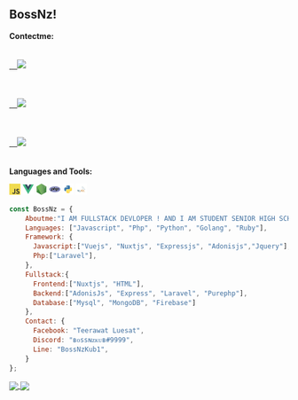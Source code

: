 <h2>BossNz!</h2>
<strong>Contectme:</strong>
<br>
<code>
<a href="">
  <img height="20" src="https://raw.githubusercontent.com/peterthehan/peterthehan/master/assets/discord.svg" />
</a>
</code>
<code>
<a href="https://www.facebook.com/teerawat.luesat.923">
  <img height="20" src="https://raw.githubusercontent.com/peterthehan/peterthehan/master/assets/facebook.svg" />
</a>
</code>
<code>      
<a href="ttps://steamcommunity.com/profiles/76561199060963279/">
  <img height="20" src="https://raw.githubusercontent.com/peterthehan/peterthehan/master/assets/steam.svg" />
</a>
</code>
<br>
<strong>Languages and Tools:</strong>

<code><img height="20" src="https://raw.githubusercontent.com/github/explore/80688e429a7d4ef2fca1e82350fe8e3517d3494d/topics/javascript/javascript.png"></code>
<code><img height="20" src="https://raw.githubusercontent.com/github/explore/80688e429a7d4ef2fca1e82350fe8e3517d3494d/topics/vue/vue.png"></code>
<code><img height="20" src="https://raw.githubusercontent.com/github/explore/80688e429a7d4ef2fca1e82350fe8e3517d3494d/topics/nodejs/nodejs.png"></code>
<code><img height="20" src="https://raw.githubusercontent.com/github/explore/80688e429a7d4ef2fca1e82350fe8e3517d3494d/topics/php/php.png"></code>
<code><img height="20" src="https://raw.githubusercontent.com/github/explore/80688e429a7d4ef2fca1e82350fe8e3517d3494d/topics/python/python.png"></code>
<code><img height="20" src="https://raw.githubusercontent.com/github/explore/80688e429a7d4ef2fca1e82350fe8e3517d3494d/topics/mysql/mysql.png"></code>
```javascript
const BossNz = {
    Aboutme:"I AM FULLSTACK DEVLOPER ! AND I AM STUDENT SENIOR HIGH SCHOOL",
    Languages: ["Javascript", "Php", "Python", "Golang", "Ruby"],
    Framework: {
      Javascript:["Vuejs", "Nuxtjs", "Expressjs", "Adonisjs","Jquery"],
      Php:["Laravel"],
    },
    Fullstack:{
      Frontend:["Nuxtjs", "HTML"],
      Backend:["AdonisJs", "Express", "Laravel", "Purephp"],
      Database:["Mysql", "MongoDB", "Firebase"]
    },
    Contact: {
      Facebook: "Teerawat Luesat",
      Discord: "ʙᴏssɴᴢᴋᴜʙ#9999",
      Line: "BossNzKub1",
    }
};
```
<a href="https://github.com/BossNzXD">
  <img height="230" align="center" src="https://github-readme-stats.vercel.app/api?username=BossNz&bg_color=30,e96443,904e95&title_color=fff&text_color=fff" />
</a>
<a href="https://github.com/BossNzXD">
  <img height="230" align="center" src="https://github-readme-stats.vercel.app/api/top-langs/?username=BossNz&bg_color=30,e96443,904e95&title_color=fff&text_color=fff" />
</a>

